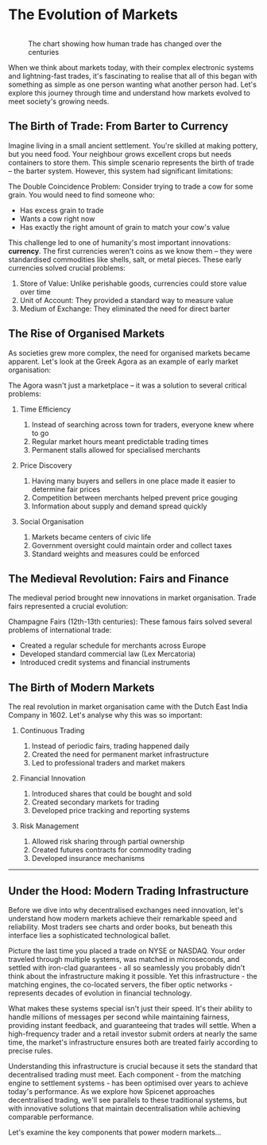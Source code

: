 # The Evolution of Markets

<figure><img src="../.gitbook/assets/Screenshot 2024-11-27 at 8.02.35 PM.png" alt=""><figcaption><p>The chart showing how human trade has changed over the centuries</p></figcaption></figure>

When we think about markets today, with their complex electronic systems and lightning-fast trades, it's fascinating to realise that all of this began with something as simple as one person wanting what another person had. Let's explore this journey through time and understand how markets evolved to meet society's growing needs.



## The Birth of Trade: From Barter to Currency

Imagine living in a small ancient settlement. You're skilled at making pottery, but you need food. Your neighbour grows excellent crops but needs containers to store them. This simple scenario represents the birth of trade – the barter system. However, this system had significant limitations:

The Double Coincidence Problem: Consider trying to trade a cow for some grain. You would need to find someone who:

* Has excess grain to trade
* Wants a cow right now
* Has exactly the right amount of grain to match your cow's value

This challenge led to one of humanity's most important innovations: **currency**. The first currencies weren't coins as we know them – they were standardised commodities like shells, salt, or metal pieces. These early currencies solved crucial problems:

1. Store of Value: Unlike perishable goods, currencies could store value over time
2. Unit of Account: They provided a standard way to measure value
3. Medium of Exchange: They eliminated the need for direct barter

## The Rise of Organised Markets

As societies grew more complex, the need for organised markets became apparent. Let's look at the Greek Agora as an example of early market organisation:

The Agora wasn't just a marketplace – it was a solution to several critical problems:

1.  Time Efficiency

    1. Instead of searching across town for traders, everyone knew where to go
    2. Regular market hours meant predictable trading times
    3. Permanent stalls allowed for specialised merchants


2.  Price Discovery

    1. Having many buyers and sellers in one place made it easier to determine fair prices
    2. Competition between merchants helped prevent price gouging
    3. Information about supply and demand spread quickly


3.  Social Organisation

    1. Markets became centers of civic life
    2. Government oversight could maintain order and collect taxes
    3. Standard weights and measures could be enforced



## The Medieval Revolution: Fairs and Finance

The medieval period brought new innovations in market organisation. Trade fairs represented a crucial evolution:

Champagne Fairs (12th-13th centuries): These famous fairs solved several problems of international trade:

* Created a regular schedule for merchants across Europe
* Developed standard commercial law (Lex Mercatoria)
* Introduced credit systems and financial instruments



## The Birth of Modern Markets

The real revolution in market organisation came with the Dutch East India Company in 1602. Let's analyse why this was so important:

1.  Continuous Trading

    1. Instead of periodic fairs, trading happened daily
    2. Created the need for permanent market infrastructure
    3. Led to professional traders and market makers


2.  Financial Innovation

    1. Introduced shares that could be bought and sold
    2. Created secondary markets for trading
    3. Developed price tracking and reporting systems


3.  Risk Management

    1. Allowed risk sharing through partial ownership
    2. Created futures contracts for commodity trading
    3. Developed insurance mechanisms



***



## Under the Hood: Modern Trading Infrastructure

Before we dive into why decentralised exchanges need innovation, let's understand how modern markets achieve their remarkable speed and reliability. Most traders see charts and order books, but beneath this interface lies a sophisticated technological ballet.

Picture the last time you placed a trade on NYSE or NASDAQ. Your order traveled through multiple systems, was matched in microseconds, and settled with iron-clad guarantees - all so seamlessly you probably didn't think about the infrastructure making it possible. Yet this infrastructure - the matching engines, the co-located servers, the fiber optic networks - represents decades of evolution in financial technology.

What makes these systems special isn't just their speed. It's their ability to handle millions of messages per second while maintaining fairness, providing instant feedback, and guaranteeing that trades will settle. When a high-frequency trader and a retail investor submit orders at nearly the same time, the market's infrastructure ensures both are treated fairly according to precise rules.

Understanding this infrastructure is crucial because it sets the standard that decentralised trading must meet. Each component - from the matching engine to settlement systems - has been optimised over years to achieve today's performance. As we explore how Spicenet approaches decentralised trading, we'll see parallels to these traditional systems, but with innovative solutions that maintain decentralisation while achieving comparable performance.

Let's examine the key components that power modern markets...
